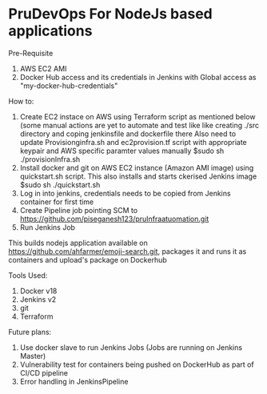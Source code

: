 # PruDevOps For NodeJs based applications
 
Pre-Requisite
1. AWS EC2 AMI
2. Docker Hub access and its credentials in Jenkins with Global access as "my-docker-hub-credentials"

How to:
1. Create EC2 instace on AWS using Terraform script as mentioned below (some manual actions are yet to automate and test like like creating ./src directory and coping jenkinsfile and dockerfile there 
Also need to update Provisionginfra.sh and ec2provision.tf script with appropriate keypair and AWS specific paramter values manually
$sudo sh ./provisionInfra.sh
2. Install docker and git on AWS EC2 instance (Amazon AMI image) using quickstart.sh script. This also installs and starts ckerised Jenkins image
$sudo sh ./quickstart.sh
3. Log in into jenkins, credentials needs to be copied from Jenkins container for first time
4. Create Pipeline job pointing SCM to https://github.com/piseganesh123/pruInfraatuomation.git
5. Run Jenkins Job

This builds nodejs application available on https://github.com/ahfarmer/emoji-search.git, packages it and runs it as containers and upload's package on Dockerhub

Tools Used:
1. Docker v18
2. Jenkins v2
3. git
4. Terraform

Future plans:
1. Use docker slave to run Jenkins Jobs (Jobs are running on Jenkins Master)
2. Vulnerability test for containers being pushed on DockerHub as part of CI/CD pipeline
3. Error handling in JenkinsPipeline